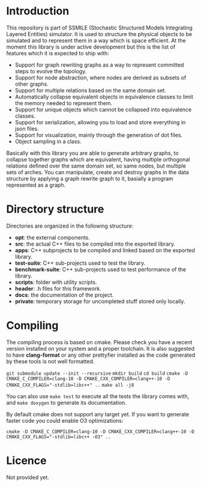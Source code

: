 # Introduction
This repository is part of SSMILE (Stochastic Structured Models Integrating Layered Entities) simulator. It is used to structure the physical objects to be simulated and to represent them in a way which is space efficient. At the moment this library is under active development but this is the list of features which it is expected to ship with:
- Support for graph rewriting graphs as a way to represent committed steps to evolve the topology.
- Support for node abstraction, where nodes are derived as subsets of other graphs.
- Support for multiple relations based on the same domain set.
- Automatically collapse equivalent objects in equivalence classes to limit the memory needed to represent them.
- Support for unique objects which cannot be collapsed into equivalence classes.
- Support for serialization, allowing you to load and store everything in json files.
- Support for visualization, mainly through the generation of dot files.
- Object sampling in a class.

Basically with this library you are able to generate arbitrary graphs, to collapse together graphs which are equivalent, having multiple orthogonal relations defined over the same domain set, so same nodes, but multiple sets of arches. You can manipulate, create and destroy graphs in the data structure by applying a graph rewrite graph to it, basially a program represented as a graph.

# Directory structure
Directories are organized in the following structure:
- **opt**: the external components.
- **src**: the actual C++ files to be compiled into the exported library.
- **apps**: C++ subprojects to be compiled and linked based on the exported library.
- **test-suite**: C++ sub-projects used to test the library.
- **benchmark-suite**: C++ sub-projects used to test performance of the library.
- **scripts**: folder with utility scripts.
- **header**: .h files for this framework.
- **docs**: the documentation of the project.
- **private**: temporary storage for uncompleted stuff stored only locally.

# Compiling
The compiling process is based on cmake. Please check you have a recent version installed on your system and a proper toolchain.
It is also suggested to have **clang-format** or any other prettyfier installed as the code generated by these tools is not well formatted.
>
`git submodule update --init --recursive`
`mkdir build`
`cd build`
`cmake -D CMAKE_C_COMPILER=clang-10 -D CMAKE_CXX_COMPILER=clang++-10 -D CMAKE_CXX_FLAGS="-stdlib=libc++" ..`
`make all -j8`

You can also use `make test` to execute all the tests the library comes with, and `make doxygen` to generate its documentation.

By default cmake does not support any target yet. If you want to generate faster code you could enable O3 optimizations:
>
`cmake -D CMAKE_C_COMPILER=clang-10 -D CMAKE_CXX_COMPILER=clang++-10 -D CMAKE_CXX_FLAGS="-stdlib=libc++ -O3" ..`

# Licence
Not provided yet.